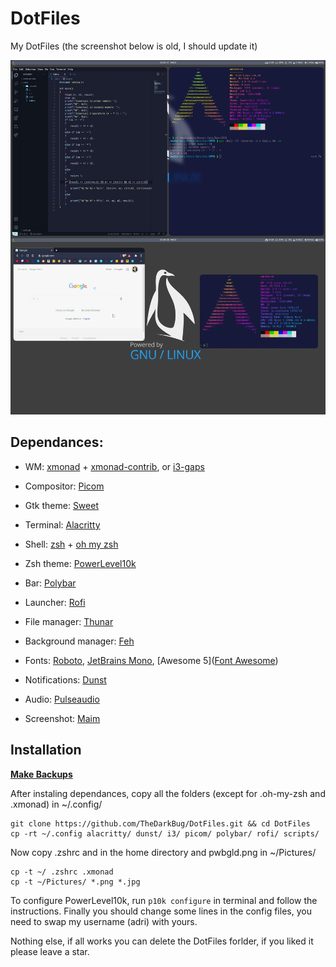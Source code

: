 # DotFiles

My DotFiles (the screenshot below is old, I should update it)

![dotfiles.png](https://github.com/TheDarkBug/DotFiles/blob/main/dotfiles.png)

## Dependances:

- WM: [xmonad](https://archlinux.org/packages/community/x86_64/xmonad/) + [xmonad-contrib](https://archlinux.org/packages/community/x86_64/xmonad-contrib/), or [i3-gaps](https://aur.archlinux.org/packages/i3-gaps/)

- Compositor: [Picom](https://wiki.archlinux.org/index.php/Picom)

- Gtk theme: [Sweet](https://github.com/EliverLara/Sweet)

- Terminal: [Alacritty](https://wiki.archlinux.org/index.php/Alacritty)

- Shell: [zsh](https://wiki.archlinux.org/index.php/zsh) + [oh my zsh](https://ohmyz.sh/)

- Zsh theme: [PowerLevel10k](https://github.com/romkatv/powerlevel10k)

- Bar: [Polybar](https://wiki.archlinux.org/index.php/Polybar)

- Launcher: [Rofi](https://wiki.archlinux.org/index.php/Rofi)

- File manager: [Thunar](https://wiki.archlinux.org/index.php/Thunar)

- Background manager: [Feh](https://feh.finalrewind.org/)

- Fonts: [Roboto](https://fonts.google.com/specimen/Roboto), [JetBrains Mono](https://www.jetbrains.com/lp/mono/), [Awesome 5]([Font Awesome](https://fontawesome.com/))

- Notifications: [Dunst](https://dunst-project.org/)

- Audio: [Pulseaudio](https://en.wikipedia.org/wiki/PulseAudio)

- Screenshot: [Maim](https://github.com/naelstrof/maim)

## Installation

**<u>Make Backups</u>**

After instaling dependances, copy all the folders (except for .oh-my-zsh and .xmonad) in ~/.config/

```shell
git clone https://github.com/TheDarkBug/DotFiles.git && cd DotFiles
cp -rt ~/.config alacritty/ dunst/ i3/ picom/ polybar/ rofi/ scripts/
```

Now copy .zshrc and in the home directory and pwbgld.png in ~/Pictures/

```shell
cp -t ~/ .zshrc .xmonad
cp -t ~/Pictures/ *.png *.jpg
```

To configure PowerLevel10k, run ```p10k configure``` in terminal and follow the instructions.
Finally you should change some lines in the config files, you need to swap my username (adri) with yours.

Nothing else, if all works you can delete the DotFiles forlder, if you liked it please leave a star.
